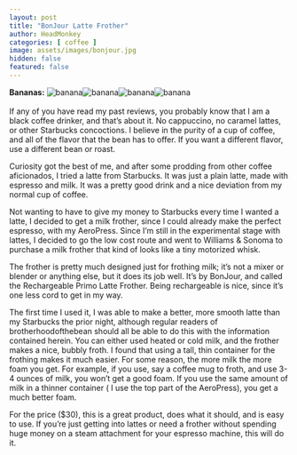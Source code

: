```yaml
---
layout: post
title: "BonJour Latte Frother"
author: HeadMonkey
categories: [ coffee ]
image: assets/images/bonjour.jpg
hidden: false
featured: false
---
```

**Bananas:** ![banana]({{site.baseurl}}/assets/images/banana.png)![banana]({{site.baseurl}}/assets/images/banana.png)![banana]({{site.baseurl}}/assets/images/banana.png)![banana]({{site.baseurl}}/assets/images/banana.png)<br><br>If any of you have read my past reviews, you probably know that I am a black coffee drinker, and that’s about it. No cappuccino, no caramel lattes, or other Starbucks concoctions. I believe in the purity of a cup of coffee, and all of the flavor that the bean has to offer. If you want a different flavor, use a different bean or roast.

Curiosity got the best of me, and after some prodding from other coffee aficionados, I tried a latte from Starbucks. It was just a plain latte, made with espresso and milk. It was a pretty good drink and a nice deviation from my normal cup of coffee.

Not wanting to have to give my money to Starbucks every time I wanted a latte, I decided to get a milk frother, since I could already make the perfect espresso, with my AeroPress. Since I’m still in the experimental stage with lattes, I decided to go the low cost route and went to Williams & Sonoma to purchase a milk frother that kind of looks like a tiny motorized whisk.

The frother is pretty much designed just for frothing milk; it’s not a mixer or blender or anything else, but it does its job well. It’s by BonJour, and called the Rechargeable Primo Latte Frother. Being rechargeable is nice, since it’s one less cord to get in my way.

The first time I used it, I was able to make a better, more smooth latte than my Starbucks the prior night, although regular readers of brotherhoodofthebean should all be able to do this with the information contained herein. You can either used heated or cold milk, and the frother makes a nice, bubbly froth. I found that using a tall, thin container for the frothing makes it much easier. For some reason, the more milk the more foam you get. For example, if you use, say a coffee mug to froth, and use 3-4 ounces of milk, you won’t get a good foam. If you use the same amount of milk in a thinner container ( I use the top part of the AeroPress), you get a much better foam.

For the price ($30), this is a great product, does what it should, and is easy to use. If you’re just getting into lattes or need a frother without spending huge money on a steam attachment for your espresso machine, this will do it.
